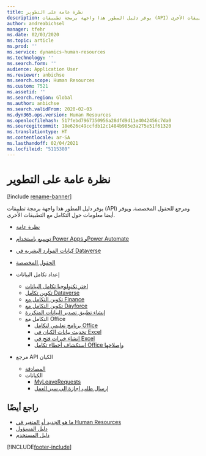 ```yaml
---
title: نظرة عامة على التطوير
description: يوفر دليل المطور هذا واجهة برمجة تطبيقات (API) ومرجع للحقول المخصصة. ويوفر أيضا معلومات حول التكامل مع التطبيقات الأخرى.
author: andreabichsel
manager: tfehr
ms.date: 02/03/2020
ms.topic: article
ms.prod: ''
ms.service: dynamics-human-resources
ms.technology: ''
ms.search.form: ''
audience: Application User
ms.reviewer: anbichse
ms.search.scope: Human Resources
ms.custom: 7521
ms.assetid: ''
ms.search.region: Global
ms.author: anbichse
ms.search.validFrom: 2020-02-03
ms.dyn365.ops.version: Human Resources
ms.openlocfilehash: 517febd7967350956a28dfd9d11e4042456c7da0
ms.sourcegitcommit: 18e626c49ccfdb12c1484b985e3a275e51f61320
ms.translationtype: HT
ms.contentlocale: ar-SA
ms.lasthandoff: 02/04/2021
ms.locfileid: "5115380"
---
```

# <a name="development-overview"></a>نظرة عامة على التطوير

[!include [rename-banner](~/includes/cc-data-platform-banner.md)]

يوفر دليل المطور هذا واجهة برمجة تطبيقات (API) ومرجع للحقول المخصصة. ويوفر أيضا معلومات حول التكامل مع التطبيقات الأخرى.

- [نظرة عامة](hr-developer-overview.md)

- [توسيع باستخدام Power Apps وPower Automate](hr-developer-power-apps.md)

- [كيانات الموارد البشرية في Dataverse](hr-developer-entities.md)

- [الحقول المخصصة](hr-developer-custom-fields.md)

- إعداد تكامل البيانات
  - [اختر تكنولوجيا تكامل البيانات](hr-admin-integration-choose-technology.md)
  - [تكوين تكامل Dataverse ](hr-admin-integration-common-data-service.md)
  - [تكوين التكامل مع Finance](hr-admin-integration-finance.md)
  - [تكوين التكامل مع Dayforce](hr-admin-integration-dayforce.md)
  - [إنشاء تطبيق تصدير البيانات المتكررة](hr-admin-integration-recurring-data-export.md)
  - التكامل مع Office
    - [برنامج تعليمي لتكامل Office](../dev-itpro/office-integration/office-integration-tutorial.md?toc=/dynamics365/unified-operations/talent/toc.json)
    - [تحديث بيانات الكيان في Excel](../dev-itpro/office-integration/use-excel-add-in.md?toc=/dynamics365/unified-operations/talent/toc.json)
    - [إنشاء خبرات فتح في Excel](../dev-itpro/office-integration/office-integration-edit-excel.md?toc=/dynamics365/unified-operations/talent/toc.json)
    - [استكشاف أخطاء تكامل Office وإصلاحها](../dev-itpro/office-integration/office-integration-troubleshooting.md?toc=/dynamics365/unified-operations/talent/toc.json)

- مرجع API الكيان
  - [المصادقة](hr-developer-api-authentication.md)
  - الكيانات
    - [MyLeaveRequests](hr-developer-api-myleaverequests-overview.md)
    - [إرسال طلب إجازة إلى سير العمل](hr-developer-api-myleaverequests-submit.md)

## <a name="see-also"></a>راجع أيضًا

- [ما هو الجديد أو المتغير في Human Resources](hr-admin-whats-new.md)
- [دليل المسؤول](hr-admin-overview.md)
- [دليل المستخدم](hr-hrpro-overview.md)


[!INCLUDE[footer-include](../includes/footer-banner.md)]